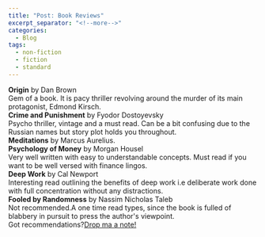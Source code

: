 ```yaml
---
title: "Post: Book Reviews"
excerpt_separator: "<!--more-->"
categories:
  - Blog
tags:
  - non-fiction
  - fiction
  - standard
---
```


<b>Origin</b> by Dan Brown<br>
Gem of a book. It is pacy thriller revolving around the murder of its main protagonist, Edmond Kirsch.<br>
<b>Crime and Punishment</b> by Fyodor Dostoyevsky<br>
Psycho thriller, vintage and a must read. Can be a bit confusing due to the Russian names but story plot holds you throughout.<br>
<b>Meditations</b> by Marcus Aurelius.<br>
<b>Psychology of Money</b> by Morgan Housel<br>
Very well written with easy to understandable concepts. Must read if you want to be well versed with finance lingos.<br>
<b>Deep Work</b> by Cal Newport<br>
Interesting read outlining the benefits of deep work i.e deliberate work done with full concentration without any distractions. <br>
<b>Fooled by Randomness</b> by Nassim Nicholas Taleb<br>
 Not recommended.A one time read types, since the book is fulled of blabbery in pursuit to press the author's viewpoint. <br>
 Got recommendations?<a href="mailto:jpsxlr8@protonmail.com">Drop ma a note!</a><br>
